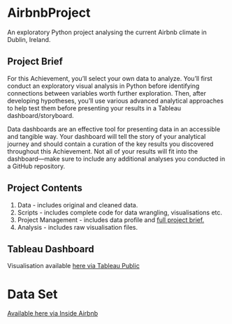 # AirbnbProject

An exploratory Python project analysing the current Airbnb climate in Dublin, Ireland.

## Project Brief
For this Achievement, you’ll select your own data to analyze. You’ll first conduct an exploratory visual
analysis in Python before identifying connections between variables worth further exploration. Then,
after developing hypotheses, you’ll use various advanced analytical approaches to help test them
before presenting your results in a Tableau dashboard/storyboard.

Data dashboards are an effective tool for presenting data in an accessible and tangible way. Your
dashboard will tell the story of your analytical journey and should contain a curation of the key results
you discovered throughout this Achievement. Not all of your results will fit into the dashboard—make
sure to include any additional analyses you conducted in a GitHub repository.

## Project Contents
1. Data - includes original and cleaned data. 
2. Scripts - includes complete code for data wrangling, visualisations etc.
3. Project Management - includes data profile and [full project brief.](https://coach-courses-us.s3.amazonaws.com/public/courses/data-immersion/A6/Data_Immersion_A6_Project_Brief.pdf)
4. Analysis - includes raw visualisation files.

## Tableau Dashboard
Visualisation available [here via Tableau Public](https://public.tableau.com/app/profile/helen.fitzgerald/viz/AirbnbDublin_17131705106320/Story1?publish=yes)

# Data Set
[Available here via Inside Airbnb]([https://s3.amazonaws.com/coach-courses-us/public/courses/data-immersion/A4/A4_Data_Assets/customers.zip](https://insideairbnb.com/get-the-data/))
